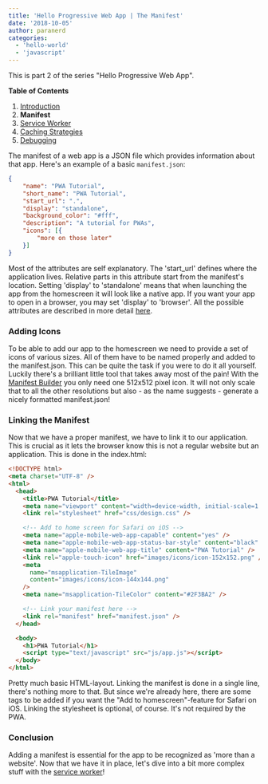 ```yaml
---
title: 'Hello Progressive Web App | The Manifest'
date: '2018-10-05'
author: paranerd
categories:
  - 'hello-world'
  - 'javascript'
---
```


This is part 2 of the series "Hello Progressive Web App".

**Table of Contents**

1. [Introduction](/blog/2018/10/05/hello-progressive-web-app-introduction/)
2. **Manifest**
3. [Service Worker](/blog/2018/10/05/hello-progressive-web-app-the-service-worker/)
4. [Caching Strategies](/blog/2018/10/05/hello-progressive-web-app-caching-strategies/)
5. [Debugging](/blog/2018/10/05/hello-progressive-web-app-debugging/)

The manifest of a web app is a JSON file which provides information about that app. Here's an example of a basic `manifest.json`:

```json { linenos=table }
{
    "name": "PWA Tutorial",
    "short_name": "PWA Tutorial",
    "start_url": ".",
    "display": "standalone",
    "background_color": "#fff",
    "description": "A tutorial for PWAs",
    "icons": [{
        "more on those later"
    }]
}
```

Most of the attributes are self explanatory. The 'start_url' defines where the application lives. Relative parts in this attribute start from the manifest's location. Setting 'display' to 'standalone' means that when launching the app from the homescreen it will look like a native app. If you want your app to open in a browser, you may set 'display' to 'browser'. All the possible attributes are described in more detail [here](https://developer.mozilla.org/de/docs/Web/Manifest).

### Adding Icons

To be able to add our app to the homescreen we need to provide a set of icons of various sizes. All of them have to be named properly and added to the manifest.json. This can be quite the task if you were to do it all yourself. Luckily there's a brilliant little tool that takes away most of the pain! With the [Manifest Builder](https://app-manifest.firebaseapp.com/) you only need one 512x512 pixel icon. It will not only scale that to all the other resolutions but also - as the name suggests - generate a nicely formatted manifest.json!

### Linking the Manifest

Now that we have a proper manifest, we have to link it to our application. This is crucial as it lets the browser know this is not a regular website but an application. This is done in the index.html:

```html { linenos=table }
<!DOCTYPE html>
<meta charset="UTF-8" />
<html>
  <head>
    <title>PWA Tutorial</title>
    <meta name="viewport" content="width=device-width, initial-scale=1.0" />
    <link rel="stylesheet" href="css/design.css" />

    <!-- Add to home screen for Safari on iOS -->
    <meta name="apple-mobile-web-app-capable" content="yes" />
    <meta name="apple-mobile-web-app-status-bar-style" content="black" />
    <meta name="apple-mobile-web-app-title" content="PWA Tutorial" />
    <link rel="apple-touch-icon" href="images/icons/icon-152x152.png" />
    <meta
      name="msapplication-TileImage"
      content="images/icons/icon-144x144.png"
    />
    <meta name="msapplication-TileColor" content="#2F3BA2" />

    <!-- Link your manifest here -->
    <link rel="manifest" href="manifest.json" />
  </head>

  <body>
    <h1>PWA Tutorial</h1>
    <script type="text/javascript" src="js/app.js"></script>
  </body>
</html>
```

Pretty much basic HTML-layout. Linking the manifest is done in a single line, there's nothing more to that. But since we're already here, there are some tags to be added if you want the "Add to homescreen"-feature for Safari on iOS. Linking the stylesheet is optional, of course. It's not required by the PWA.

### Conclusion

Adding a manifest is essential for the app to be recognized as 'more than a website'. Now that we have it in place, let's dive into a bit more complex stuff with the [service worker](/blog/2018/10/05/hello-progressive-web-app-the-service-worker/)!
